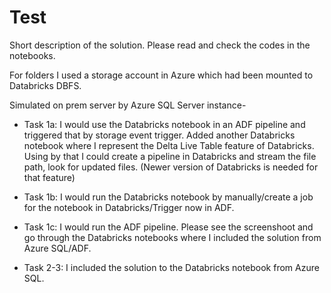 # Test
Short description of the solution. Please read and check the codes in the notebooks.

For folders I used a storage account in Azure which had been mounted to Databricks DBFS.

Simulated on prem server by Azure SQL Server instance-

- Task 1a:
I would use the Databricks notebook in an ADF pipeline and triggered that by storage event trigger. 
Added another Databricks notebook where I represent the Delta Live Table feature of Databricks. Using by that I could create a pipeline in Databricks and stream the file path, look for updated files. (Newer version of Databricks is needed for that feature)

- Task 1b:
I would run the Databricks notebook by manually/create a job for the notebook in Databricks/Trigger now in ADF.

- Task 1c:
I would run the ADF pipeline. Please see the screenshoot and go through the Databricks notebooks where I included the solution from Azure SQL/ADF.

- Task 2-3:
I included the solution to the Databricks notebook from Azure SQL. 
